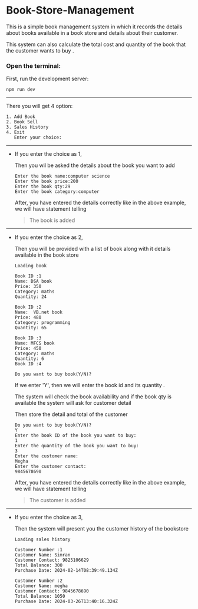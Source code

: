 # Book-Store-Management
This is a simple book management system in which it records the details about books available in a book store and details about their customer.

This system can also calculate the total cost and quantity of the book that the customer wants to buy .


### Open the terminal:

First, run the development server:

`npm run dev`

---


There you will get 4 option:

```
1. Add Book
2. Book Sell
3. Sales History
4. Exit
   Enter your choice:
   ```
---

- If you enter the choice as 1,

    Then you wil be asked the details about the book you want to add

    ```
    Enter the book name:computer science
    Enter the book price:200
    Enter the book qty:29
    Enter the book category:computer
    ```
    After, you have entered the details correctly like in the above example, we will have statement telling

    >The book is added

---
- If you enter the choice as 2,

    Then you will be provided with a list of book along with it details available in the book store 
 
  ```
  Loading book 

  Book ID :1
  Name: DSA book
  Price: 350
  Category: maths
  Quantity: 24

  Book ID :2  
  Name:  VB.net book
  Price: 480
  Category: programming
  Quantity: 65

  Book ID :3
  Name: MFCS book
  Price: 450
  Category: maths
  Quantity: 6
  Book ID :4

  Do you want to buy book(Y/N)?
  ```
  If we enter 'Y',
  then we will enter the book id and its quantity .

  The system will check the book availability and if the book qty is available the system will ask for customer detail

  Then store the detail and total of the customer 
  ```
  Do you want to buy book(Y/N)?
  Y
  Enter the book ID of the book you want to buy:
  1
  Enter the quantity of the book you want to buy:
  3
  Enter the customer name:
  Megha
  Enter the customer contact:
  9845678690
  ```
  After, you have entered the details correctly like in the above example, we will have statement telling
  >The customer is added
---

- If you enter the choice as 3,

  Then the system will present you the customer history of the bookstore 
  ```
  Loading sales history
  
  Customer Number :1
  Customer Name: Simran
  Customer Contact: 9825106629
  Total Balance: 300
  Purchase Date: 2024-02-14T08:39:49.134Z
  
  Customer Number :2
  Customer Name: megha
  Customer Contact: 9845678690
  Total Balance: 1050
  Purchase Date: 2024-03-26T13:40:16.324Z 
  ```
